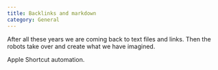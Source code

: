 ```yaml
---
title: Backlinks and markdown
category: General
---
```


After all these years we are coming back to text files and links. Then the robots take over and create what we have imagined. 

Apple Shortcut automation.